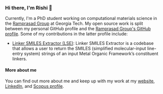 ### Hi there, I'm Rishi 👋

Currently, I'm a PhD student working on computational materials science in the [Ramprasad Group](https://ramprasad.mse.gatech.edu/dr-ramprasad/) at Georgia Tech. My open source work is split between my personal GitHub profile and the [Ramprasad Group's GitHub profile](https://github.com/Ramprasad-Group). Some of my contributions in the latter profile include:
- [Linker SMILES Extractor (LSE)](https://github.com/Ramprasad-Group/LSE): Linker SMILES Extractor is a codebase that allows a user to return the SMILES (simplified molecular-input line-entry system) strings of an input Metal Organic Framework’s constituent linkers.

#### More about me
You can find out more about me and keep up with my work at my [website](https://rishigurnani.wordpress.com/), [LinkedIn](https://www.linkedin.com/in/rishi-gurnani/), and [Scopus profile](https://www.scopus.com/authid/detail.uri?authorId=57191292924).

<!--
**rishigurnani/rishigurnani** is a ✨ _special_ ✨ repository because its `README.md` (this file) appears on your GitHub profile.

Here are some ideas to get you started:

- 🔭 I’m currently working on ...
- 🌱 I’m currently learning ...
- 👯 I’m looking to collaborate on ...
- 🤔 I’m looking for help with ...
- 💬 Ask me about ...
- 📫 How to reach me: ...
- 😄 Pronouns: ...
- ⚡ Fun fact: ...
-->
